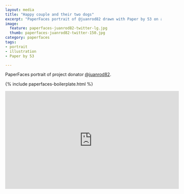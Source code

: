 ```yaml
---
layout: media
title: "Happy couple and their two dogs"
excerpt: "PaperFaces portrait of @juanrod82 drawn with Paper by 53 on an iPad."
image: 
  feature: paperfaces-juanrod82-twitter-lg.jpg
  thumb: paperfaces-juanrod82-twitter-150.jpg
category: paperfaces
tags: 
- portrait
- illustration
- Paper by 53

---
```


PaperFaces portrait of project donator [@juanrod82](http://twitter.com/juanrod82).

{% include paperfaces-boilerplate.html %}

<iframe width="560" height="315" src="http://www.youtube.com/embed/ao7naXkW72Y" frameborder="0"> </iframe>
